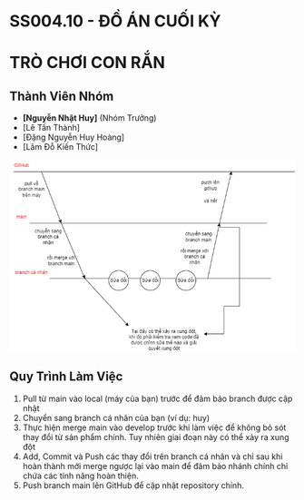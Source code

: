 # SS004.10 - ĐỒ ÁN CUỐI KỲ

# TRÒ CHƠI CON RẮN

## Thành Viên Nhóm

- **[Nguyễn Nhật Huy]** (Nhóm Trưởng)
- [Lê Tấn Thành]
- [Đặng Nguyễn Huy Hoàng]
- [Lâm Đỗ Kiến Thức]

![Alt text](githubflow.drawio.png)

## Quy Trình Làm Việc

1. Pull từ main vào local (máy của bạn) trước để đảm bảo branch được cập nhật
2. Chuyển sang branch cá nhân của bạn (ví dụ: huy)
3. Thực hiện merge main vào develop trước khi làm việc để không bỏ sót thay đổi từ sản phẩm chính. Tuy nhiên giai đoạn này có thể xảy ra xung đột
4. Add, Commit và Push các thay đổi trên branch cá nhân và chỉ sau khi hoàn thành mới merge ngược lại vào main để đảm bảo nhánh chính chỉ chứa các tính năng hoàn thiện.
5. Push branch main lên GitHub để cập nhật repository chính.
